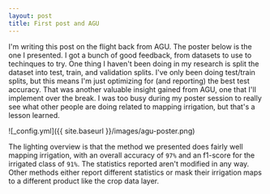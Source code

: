 ```yaml
---
layout: post
title: First post and AGU
---
```


I'm writing this post on the flight back from AGU. 
The poster below is the one I presented. I got a bunch of good feedback,
from datasets to use to techinques to try. One thing I haven't been doing in my research is split the dataset into test, train, and validation splits. I've only been doing test/train splits, but this means I'm just optimizing for (and reporting) the best test accuracy. That was another valuable insight gained from AGU, one that I'll implement over the break. I was too busy during my poster session to really see what other people are doing related to mapping irrigation, but that's a lesson learned.

![_config.yml]({{ site.baseurl }}/images/agu-poster.png)

The lighting overview is that the method we presented does fairly well mapping irrigation, with an overall accuracy of ```97%``` and an f1-score for the irrigated class of ```91%```. The statistics reported aren't modified in any way. Other methods either report different statistics or mask their irrigation maps to a different product like the crop data layer. 
